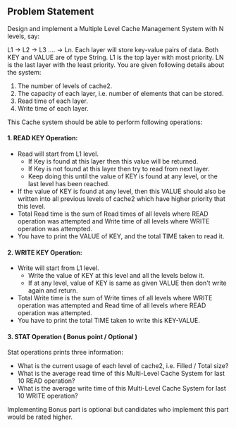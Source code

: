 ## Problem Statement
Design and implement a Multiple Level Cache Management System with N levels, say:

L1 -> L2 -> L3 .... -> Ln. Each layer will store key-value pairs of data. Both KEY and VALUE are of type String. L1 is the top layer with most priority. LN is the last layer with the least priority. You are given following details about the system:

1. The number of levels of cache2.
2. The capacity of each layer, i.e. number of elements that can be stored.
3. Read time of each layer.
4. Write time of each layer.

This Cache system should be able to perform following operations:

#### 1. READ KEY Operation:
* Read will start from L1 level. 
    * If Key is found at this layer then this value will be returned.
    * If Key is not found at this layer then try to read from next layer. 
    * Keep doing this until the value of KEY is found at any level, or the last level has been reached. 
* If the value of KEY is found at any level, then this VALUE should also be written into all previous levels of cache2 which have higher priority that this level. 
* Total Read time is the sum of Read times of all levels where READ operation was attempted and Write time of all levels where WRITE operation was attempted. 
* You have to print the VALUE of KEY, and the total TIME taken to read it.

#### 2. WRITE KEY Operation:
* Write will start from L1 level. 
    * Write the value of KEY at this level and all the levels below it.
    * If at any level, value of KEY is same as given VALUE then don't write again and return. 
* Total Write time is the sum of Write times of all levels where WRITE operation was attempted and Read time of all levels where READ operation was attempted. 
* You have to print the total TIME taken to write this KEY-VALUE.

#### 3. STAT Operation ( Bonus point / Optional )
Stat operations prints three information:
* What is the current usage of each level of cache2, i.e. Filled / Total size?
* What is the average read time of this Multi-Level Cache System for last 10 READ operation?
* What is the average write time of this Multi-Level Cache System for last 10 WRITE operation?

Implementing Bonus part is optional but candidates who implement this part would be rated higher.